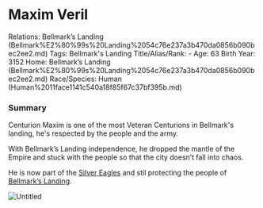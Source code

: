 # Maxim Veril

Relations: Bellmark’s Landing (Bellmark%E2%80%99s%20Landing%2054c76e237a3b470da0856b090bec2ee2.md) 
Tags: Bellmark's Landing
Title/Alias/Rank: -
Age: 63
Birth Year: 3152
Home: Bellmark’s Landing (Bellmark%E2%80%99s%20Landing%2054c76e237a3b470da0856b090bec2ee2.md) 
Race/Species: Human (Human%2011face1141c540a18f85f67c37bf395b.md)

### Summary

Centurion Maxim is one of the most Veteran Centurions in Bellmark's landing, he's respected by the people and the army.

With Bellmark’s Landing independence, he dropped the mantle of the Empire and stuck with the people so that the city doesn’t fall into chaos.

He is now part of the [Silver Eagles](Silver%20Eagles%20eda02d5b743247b1996ab7388b532bb2.md) and stil protecting the people of [Bellmark’s Landing](Bellmark%E2%80%99s%20Landing%2054c76e237a3b470da0856b090bec2ee2.md).

![Untitled](Untitled%20123.png)